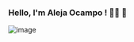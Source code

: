 ### Hello, I'm Aleja Ocampo ! 👩‍💻 👋

![image](https://user-images.githubusercontent.com/38270435/123358587-4d2f6e80-d531-11eb-85a5-48002b287f1f.png)
<!--

Biomedical engineer passionate for the technology , autodidact , which gradually leads me to enter the world of programming. I worked with Vue / Vuetify , React , Firebase , CSS / SASS, Tailwind.

I am interested in working in the medical , tourism , entertainment and e-commerce industries ;

After having a work experience, choose to go building and acquiring more skills developed some projects:-->
